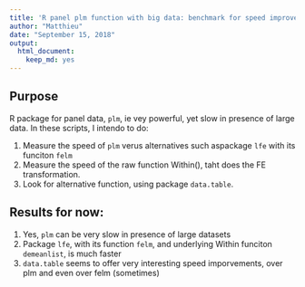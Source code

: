```yaml
---
title: 'R panel plm function with big data: benchmark for speed improvement'
author: "Matthieu"
date: "September 15, 2018"
output:
  html_document:
    keep_md: yes
---
```

  


## Purpose

R package for panel data, `plm`, ie vey powerful, yet slow in presence of large data. In these scripts, I intendo to do:

1. Measure the speed of `plm` verus alternatives such aspackage `lfe` with its funciton `felm`
2. Measure the speed of the raw function Within(), taht does the FE transformation. 
3. Look for alternative function, using package `data.table`. 


## Results for now:

1. Yes, `plm` can be very slow in presence of large datasets
2. Package `lfe`, with its function `felm`, and underlying Within funciton `demeanlist`, is much faster
3. `data.table` seems to offer very interesting speed imporvements, over plm and even over felm (sometimes)
